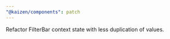 ```yaml
---
"@kaizen/components": patch
---
```


Refactor FilterBar context state with less duplication of values.
